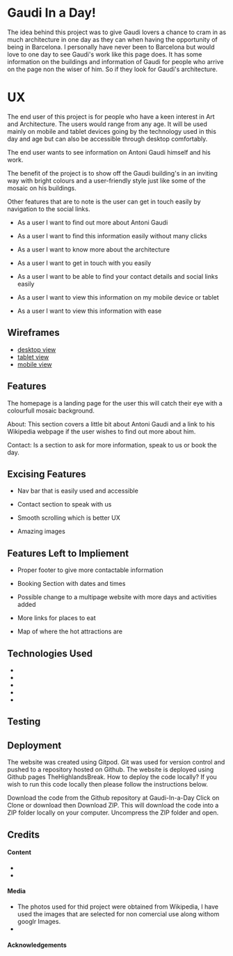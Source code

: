 # Gaudi In a Day! 

The idea behind this project was to give Gaudi lovers a chance to cram in as much architecture in one day as they can when having the opportunity of being in Barcelona. I personally have never been to Barcelona but would love to one day to see Gaudi's work like this page does. It has some information on the buildings and information of Gaudi for people who arrive on the page non the wiser of him. So if they look for Gaudi's architecture. 


# UX 
 

The end user of this project is for people who have a keen interest in Art and Architecture. The users would range from any age. It will be used mainly on mobile and tablet devices going by the technology used in this day and age but can also be accessible through desktop comfortably. 
 

The end user wants to see information on Antoni Gaudi himself and his work. 
 

The benefit of the project is to show off the Gaudi building's in an inviting way with bright colours and a user-friendly style just like some of the mosaic on his buildings.  
 

Other features that are to note is the user can get in touch easily by navigation to the social links. 

* As a user I want to find out more about Antoni Gaudi 

* As a user I want to find this information easily without many clicks 

* As a user I want to know more about the architecture 

* As a user I want to get in touch with you easily  

* As a user I want to be able to find your contact details and social links easily 

* As a user I want to view this information on my mobile device or tablet 

* As a user I want to view this information with ease 

 
## Wireframes

* [desktop view](https://github.com/Taitdanielle/Gaudi-In-a-Day/blob/master/wireframes/Desktop.png)
* [tablet view](https://github.com/Taitdanielle/Gaudi-In-a-Day/blob/master/wireframes/Tablet.png)
* [mobile view](https://github.com/Taitdanielle/Gaudi-In-a-Day/blob/master/wireframes/Mobile.png)

 

## Features 

The homepage is a landing page for the user this will catch their eye with a colourfull mosaic background. 

About: This section covers a little bit about Antoni Gaudi and a link to his Wikipedia webpage if the user wishes to find out more about him. 

Contact: Is a section to ask for more information, speak to us or book the day. 

## Excising Features 

* Nav bar that is easily used and accessible 

* Contact section to speak with us 

* Smooth scrolling which is better UX 

* Amazing images 

## Features Left to Impliement 

* Proper footer to give more contactable information 

* Booking Section with dates and times 

* Possible change to a multipage website with more days and activities added 

* More links for places to eat 

* Map of where the hot attractions are 

## Technologies Used

*
*
*
*
*

## Testing

## Deployment

The website was created using Gitpod. Git was used for version control and pushed to a repository hosted on Github. The website is deployed using Github pages TheHighlandsBreak.
How to deploy the code locally?
If you wish to run this code locally then please follow the instructions below.

Download the code from the Github repository at Gaudi-In-a-Day
Click on Clone or download then Download ZIP. This will download the code into a ZIP folder locally on your computer.
Uncompress the ZIP folder and open.

## Credits

#### Content
*
*
#### Media 
* The photos used for thid project were obtained from  Wikipedia, I have used the images that are selected for non comercial use along withom googlr Images.
*
#### Acknowledgements
